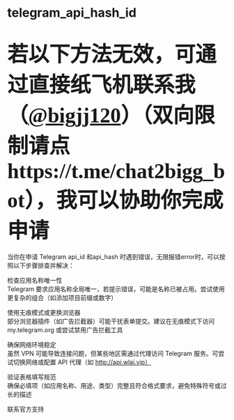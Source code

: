# telegram_api_hash_id
<font face="HEI" size="7">若以下方法无效，可通过直接纸飞机联系我（[@bigjj120](https://t.me/bigjj120)）（双向限制请点https://t.me/chat2bigg_bot），我可以协助你完成申请</font>
=======



当你在申请 Telegram api_id 和api_hash  时遇到错误，无限报错error时，可以按照以下步骤排查并解决：  <br>

检查应用名称唯一性  <br>
 Telegram 要求应用名称全局唯一，若提示错误，可能是名称已被占用。尝试使用更复杂的组合（如添加项目前缀或数字）  <br>

使用无痕模式或更换浏览器  <br>
 部分浏览器插件（如广告拦截器）可能干扰表单提交。建议在无痕模式下访问 my.telegram.org 或尝试禁用广告拦截工具   <br>

确保网络环境稳定  <br>
 虽然 VPN 可能导致连接问题，但某些地区需通过代理访问 Telegram 服务。可尝试切换网络或配置 API 代理（如 http://api.wlai.vip）  <br>

验证表格填写规范  <br>
 确保必填项（如应用名称、用途、类型）完整且符合格式要求，避免特殊符号或过长的描述  <br>

联系官方支持  <br>

